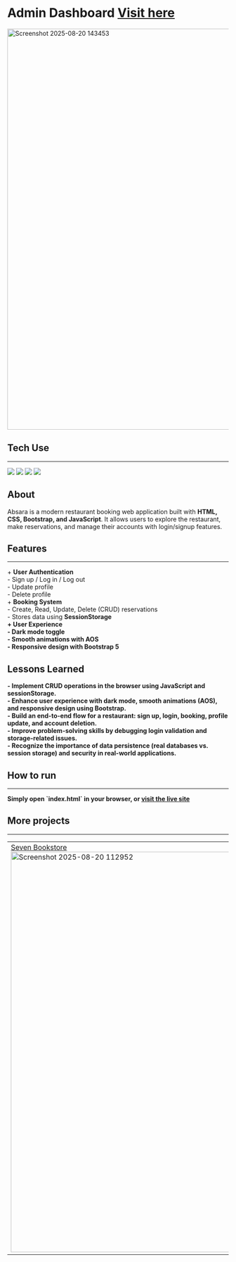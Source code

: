 <h1>Admin Dashboard <a href="https://admindashmin.netlify.app/">Visit here</a></h1>
<img width="1900" height="912" alt="Screenshot 2025-08-20 143453" src="https://github.com/user-attachments/assets/78245340-8f89-450d-9478-05c8afc35b65" width="100%"/>
<h2>Tech Use</h2>
<hr>
<p>
  <img src="https://camo.githubusercontent.com/b162fda800f99b597682cc02c227775166637ab7793af44821d09ef448ce366a/68747470733a2f2f696d672e736869656c64732e696f2f7374617469632f76313f6c6162656c3d7c266d6573736167653d48544d4c3526636f6c6f723d323335353566267374796c653d706c6173746963266c6f676f3d68746d6c35"/>
  <img src="https://camo.githubusercontent.com/bfd7e1e245a50520464a56653b1978a9a4d07a95a5edb3aec3f995226318cd7e/68747470733a2f2f696d672e736869656c64732e696f2f7374617469632f76313f6c6162656c3d7c266d6573736167653d4353533326636f6c6f723d323835663635267374796c653d706c6173746963266c6f676f3d63737333"/>
  <img src="https://camo.githubusercontent.com/9d9f88100930635e37c0a7af93800bd7103edb5c5eb50eef366487d7442465cf/68747470733a2f2f696d672e736869656c64732e696f2f7374617469632f76313f6c6162656c3d7c266d6573736167653d424f4f54535452415026636f6c6f723d333136633565267374796c653d706c6173746963266c6f676f3d626f6f747374726170"/>
  <img src="https://camo.githubusercontent.com/fd3beee4fe66b5ef0350c5f64d808c9ff12d1a04dcc4a2e36769aff90bdfc5c2/68747470733a2f2f696d672e736869656c64732e696f2f7374617469632f76313f6c6162656c3d7c266d6573736167653d4a41564153435249505426636f6c6f723d336337663564267374796c653d706c6173746963266c6f676f3d6a617661736372697074"/>
</p>
<h2>About</h2>
<p>
Absara is a modern restaurant booking web application built with <b>HTML, CSS, Bootstrap, and JavaScript</b>.  
It allows users to explore the restaurant, make reservations, and manage their accounts with login/signup features.</p>
<h2>Features</h2>
<hr>
+ <b>User Authentication</b>
<br>
  - Sign up / Log in / Log out  
  <br>
  - Update profile  
  <br>
  - Delete profile  
<br>
+ <b>Booking System</b>
<br>
  - Create, Read, Update, Delete (CRUD) reservations
  <br>
  - Stores data using <b>SessionStorage<b/>
<br>
+ <b>User Experience</b>
    <br>
  - Dark mode toggle  
    <br>
  - Smooth animations with AOS
    <br>
  - Responsive design with Bootstrap 5  

<h2>Lessons Learned</h2>
- Implement CRUD operations in the browser using JavaScript and sessionStorage.
<br>
- Enhance user experience with dark mode, smooth animations (AOS), and responsive design using Bootstrap.
<br>
- Build an end-to-end flow for a restaurant: sign up, login, booking, profile update, and account deletion.
<br>
- Improve problem-solving skills by debugging login validation and storage-related issues.
<br>
- Recognize the importance of data persistence (real databases vs. session storage) and security in real-world applications.
<h2>How to run</h2>
<hr>
<p>Simply open `index.html` in your browser, or <a href="https://absara.netlify.app/">visit the live site</a></p>
<h2>More projects</h2>
<hr>
<table>
  <tr>
    <td width="33.33%">
      <a href="https://github.com/starieeee/theCake.git">Seven Bookstore</a>
    <img width="1895" height="911" alt="Screenshot 2025-08-20 112952" src="https://github.com/user-attachments/assets/ff609c03-4c7d-489c-a962-3ed0cd7976b6" width="100%"/>
    </td>
    <td width="33.33%">
      <a href="https://github.com/starieeee/theCake.git">The Cake</a>
      <img width="1900" height="911" alt="Screenshot 2025-08-20 140537" src="https://github.com/user-attachments/assets/cab4ddbf-cbe8-4e69-92c1-b5f09fd38f32" width="100%"/>
    </td>
    <td width="33.33%">
      <a href="https://github.com/starieeee/dashmin.git">Admin Dashboard</a>
<img width="1900" height="912" alt="Screenshot 2025-08-20 143453" src="https://github.com/user-attachments/assets/7011175a-579b-4ab6-b3ec-675bc343a12b" width="100%"/>
    </td>
  </tr>
</table>
